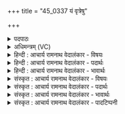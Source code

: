 +++
title = "45_0337 यं वृत्रेषु"

+++
<details><summary>पदपाठः</summary>

य꣢म्। वृ꣣त्रे꣡षु꣢। क्षि꣣त꣡यः꣣। स्प꣡र्ध꣢꣯मानाः। यम्। यु꣣क्ते꣡षु꣢। तु꣣र꣡य꣢न्तः। ह꣡व꣢꣯न्ते। यम्। शू꣡र꣢꣯सातौ। शू꣡र꣢꣯। सा꣣तौ। य꣢म्। अ꣣पा꣢म्। उ꣡प꣢꣯ज्मन्। उ꣡प꣢꣯। ज्म꣣न्। य꣢म्। वि꣡प्रा꣢꣯सः। वि। प्रा꣣सः। वाज꣡य꣢न्ते। सः। इ꣡न्द्रः꣢꣯। ३३७।
</details>

<details><summary>अधिमन्त्रम् (VC)</summary>

- इन्द्रः
- वामदेवो गौतमः
- त्रिष्टुप्
- धैवतः
- ऐन्द्रं काण्डम्
</details>

<details><summary>हिन्दी : आचार्य रामनाथ वेदालंकार - विषयः</summary>

अगले मन्त्र में इन्द्र का परिचय प्रस्तुत किया गया है।
</details>

<details><summary>हिन्दी : आचार्य रामनाथ वेदालंकार - पदार्थः</summary>

पदार्थान्वय -  प्रथम—राजा के पक्ष में। (वृत्रेषु) अविद्या, भ्रष्टाचार आदियों के व्याप्त हो जाने पर (स्पर्धमानाः) उन पर विजय पाना चाहते हुए (क्षितयः) प्रजाजन (यं हवन्ते) जिस जननायक को पुकारते हैं, (युक्तेषु) किन्हीं महान् कर्मों के प्रारम्भ करने पर (तुरयन्तः) कार्यसिद्धि के लिए शीघ्रता करते हुए प्रजाजन (यं हवन्ते) जिस कार्यसाधक को पुकारते हैं, (शूरसातौ) शूरों को विजयोपलब्धि करानेवाले संग्राम में (यं हवन्ते) जिस वीर को पुकारते हैं, (अपाम्) सरोवर, नहर आदियों के (उपज्मन्) निर्माण के लिए (यं हवन्ते) जिस राष्ट्रनिर्माता को पुकारते हैं, (विप्रासः) ज्ञानी ब्राह्मण लोग (यं वाजयन्ते) जिसे अपना परामर्श देकर बलवान् करते हैं, (सः) वह दुःखविदारक, सुखप्रदाता राजा (इन्द्रः) इन्द्र कहाता है ॥ द्वितीय—परमात्मा के पक्ष में। (वृत्रेषु) योगमार्ग में व्याधि, स्त्यान, संशय, प्रमाद, आलस्य आदि विघ्नों के उपस्थित होने पर (स्पर्धमानाः) उन्हें जीतने की इच्छावाले योगीजन (यं हवन्ते) जिस सहायक को पुकारते हैं, (युक्तेषु) इन्द्रिय, मन, प्राण आदियों के योग में लग जाने पर (तुरयन्तः) योगसिद्धि पाने के लिए शीघ्रता करते हुए योगीजन (यं हवन्ते) जिस सिद्धिप्रदाता को पुकारते हैं, (शूरसातौ) आन्तरिक देवासुर-संग्राम के उपस्थित होने पर (यं हवन्ते) जिस विजयप्रदाता को पुकारते हैं, (अपाम्) प्राणों के (उपज्मन्) उपरले-उपरले चक्र में चंक्रमण करने के निमित्त (यं हवन्ते) जिस योगक्रियाओं में सहायक को पुकारते हैं, (यम्) और जिसकी (विप्रासः) ज्ञानी योगीजन (वाजयन्ते) अर्चना करते हैं, (सः) वह धारणा-ध्यान-समाधि से प्राप्तव्य परमेश्वर (इन्द्रः) इन्द्र कहलाता है ॥६॥ इस मन्त्र में श्लेषालङ्कार है ॥६॥
</details>

<details><summary>हिन्दी : आचार्य रामनाथ वेदालंकार - भावार्थः</summary>

भावार्थ -  वेदों में इन्द्र नाम से जिसका बहुत स्थानों पर वर्णन है, वह विघ्नविदारक, आरम्भ किये कार्यों में सिद्धिप्रदायक, देवासुरसंग्रामों में विजयप्रदाता, जलधाराओं को प्रवाहित करानेवाला, ज्ञानीजनों की स्तुति का पात्र ब्रह्माण्ड में परमेश्वर तथा राष्ट्र में राजा है। उनकी यथायोग्य उपासना प्रार्थना और सत्कार से अभीष्ट लाभ सबको उनसे प्राप्त करने चाहिएँ ॥६॥ इस मन्त्र पर विवरणकार ने यह अपनी कल्पना से ही घड़ा हुआ इतिहास लिखा है कि इन्द्र के अत्यन्त भक्त होने के कारण इन्द्र का रूप धारण किये हुए वामदेव ऋषि को जब असुर पकड़कर मारने लगे तब वह इस मन्त्र को कह रहा है कि इन्द्र मैं नहीं हूँ, इन्द्र तो ऐसा-ऐसा है। इसी प्रकार का इतिहास ‘स जनास इन्द्रः’ इस प्रकार इन्द्र का परिचय देनेवाले, गृत्समद ऋषि से दृष्ट ऋग्वेदीय द्वितीय मण्डल के १२वें सूक्त पर गृत्समद के नाम से किन्हीं लोगों ने कल्पित कर लिया था, जो सायण के ऋग्वेदभाष्य में उद्धृत है। यह सब प्रामाणिक नहीं है, किन्तु कथाकारों का लीलाविलास है ॥
</details>

<details><summary>संस्कृत : आचार्य रामनाथ वेदालंकार - विषयः</summary>

अथेन्द्रस्य परिचयः प्रस्तूयते।
</details>

<details><summary>संस्कृत : आचार्य रामनाथ वेदालंकार - पदार्थः</summary>

पदार्थान्वय -  प्रथमः—राजपरः। (वृत्रेषु) अविद्याभ्रष्टाचारादिषु व्याप्तेषु (स्पर्द्धमानाः) विजिगीषमाणाः (क्षितयः) प्रजाजनाः। क्षितय इति मनुष्यनामसु पठितम्। निघं० २।३। (यं हवन्ते) यं जननायकम् आह्वयन्ति, (युक्तेषु) आरब्धेषु केषुचिन्महत्सु कर्मसु (तुरयन्तः१) कार्यसिद्ध्यर्थं त्वरमाणाः प्रजाजनाः (यं हवन्ते) यं कार्यसाधकम् आह्वयन्ति, (शूरसातौ) शूराणां वीरक्षत्रियाणां सातिः विजयप्राप्तिर्यस्मिन् तस्मिन् संग्रामे उपस्थिते सति। शूरसातौ इति संग्रामनामसु पठितम्। निघं० २।१७। (यम् हवन्ते) यं वीरम् आह्वयन्ति, (अपाम्) कुल्यासरोवरादीनाम् (उपज्मन्२) उपज्मनि उपप्राप्तौ। उप पूर्वाज्जमतेर्गतिकर्मण एतद् रूपम्। निमित्तार्थे सप्तमी। ‘सुपां सुलुक्। अ० ७।१।३९’ इति सप्तम्या लुक्। (यं हवन्ते) यं राष्ट्रनिर्मातारम् आह्वयन्ति, (विप्रासः) ज्ञानिनो ब्राह्मणाः (यं वाजयन्ते) यं स्वपरामर्शदानेन बलिनं कुर्वन्ति। (सः) असौ दुःखविदारकः सुखप्रदो राजा (इन्द्रः) इन्द्रः प्रोच्यते ॥ अथ द्वितीयः—परमात्मपरः। (वृत्रेषु) योगमार्गे व्याधिस्त्यानसंशय- प्रमादालस्यादिषु विघ्नेषु उपस्थितेषु (स्पर्द्धमानाः) तान् विजिगीषमाणाः योगिजनाः (यं हवन्ते) यं सहायकम् आह्वयन्ति, (युक्तेषु) इन्द्रियमनः—प्राणादिषु योगयुक्तेषु सत्सु (तुरयन्तः) योगसिद्ध्यर्थं त्वरमाणाः योगिनः (यं हवन्ते) यं सिद्धिप्रदातारम् आह्वयन्ति, (शूरसातौ) आभ्यन्तरे देवासुरसंग्रामे उपस्थिते (यं हवन्ते) यं विजयप्रदातारम् आह्वयन्ति, (अपाम्) प्राणानाम्। प्राणा वा आपः। तै० ३।२।५।२, तां ब्रा० ९।९।४। आपो वै प्राणाः। श० ब्रा० ३।८।२।४ इति प्रामाण्यात्। (उपज्मन्) ऊर्ध्वोर्ध्वचक्रचङ्क्रमणनिमित्ताय (यं हवन्ते) यं योगक्रियासु सहायकम् आह्वयन्ति, (यम्) यं च (विप्रासः) ज्ञानिनो योगिजनाः (वाजयन्ते) अर्चन्ति। वाजयतिः अर्चतिकर्मा। निघं० ३।१४। (सः) असौ धारणाध्यानसमाधिलभ्यः परमेश्वरः (इन्द्रः) इन्द्रः उच्यते ॥६॥ अत्र श्लेषालङ्कारः ॥६॥
</details>

<details><summary>संस्कृत : आचार्य रामनाथ वेदालंकार - भावार्थः</summary>

भावार्थ -  वेदेष्विन्द्रनाम्ना यस्य बहुशो वर्णनं वर्वर्ति स खलु विघ्नविदारकः, प्रारब्धकार्येषु सिद्धिप्रदायको, देवासुरसंग्रामेषु विजयप्रदाता, जलधाराणां प्रवाहयिता, विप्राणां स्तुतिपात्रभूतो ब्रह्माण्डे परमेश्वरो राष्ट्रे वा राजा विद्यते। तयोर्यथायोग्यमुपासनया प्रार्थनया सत्कारेण चाभीष्टलाभाः सर्वैः ताभ्यां प्राप्तव्याः ॥६॥ अत्र इन्द्रस्यातिभक्ततया इन्द्ररूपमास्थितः असुरैर्गृहीतो हन्यमानः वामदेवः आह इति विवरणकृत् स्वकल्पनाप्रसूतमितिवृत्तं प्रोवाच। तादृशमेवेतिवृत्तं गृत्समदेन ऋषिणा दृष्टस्य ऋग्वेदीयस्य ‘स जनास इन्द्रः’ इतीन्द्रपरिचयं प्रस्तुवानस्य द्वितीयमण्डलस्थद्वादशसूक्तस्य विषये गृत्समदनाम्मा कैश्चित् कल्पितमस्ति, यत् सायणीये ऋग्वेदभाष्ये समुद्धृतं विलोक्यते। तत्सर्वं न प्रामाणिकं, किन्तु कथाकाराणां लीलाविलसितमेवेति मन्तव्यम् ॥
</details>

<details><summary>संस्कृत : आचार्य रामनाथ वेदालंकार - पादटिप्पनी</summary>

टिप्पनी -   १. तुरयन्तः त्वरमाणाः हिंसन्तो वा शत्रून्—इति वि०। २. अपाम् उपज्मन्। उप पूर्वस्य अज गतिक्षेपणयोरित्यस्येदं रूपम्। आपः समीपे यस्मिन् काले आगच्छन्ति सः अपामुपज्मा वर्षाकालः तस्मिन् अपाम् उपज्मे। उदकार्थं वर्षाकाले यमाह्वयन्तीत्यभिप्रायः—इति वि०। अपाम् उपज्मन् उपगमने प्राप्तौ, वृष्ट्यर्थमित्यर्थः—इति भ०।
</details>